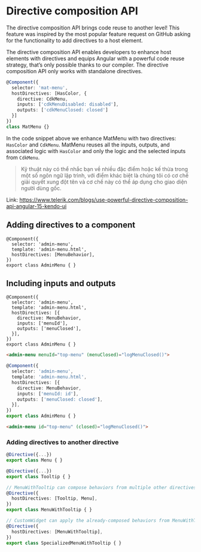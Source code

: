 # Directive composition API

The directive composition API brings code reuse to another level! This feature was inspired by the most popular feature request on GitHub asking for the functionality to add directives to a host element.

The directive composition API enables developers to enhance host elements with directives and equips Angular with a powerful code reuse strategy, that’s only possible thanks to our compiler. The directive composition API only works with standalone directives.

```ts
@Component({
  selector: 'mat-menu',
  hostDirectives: [HasColor, {
    directive: CdkMenu,
    inputs: ['cdkMenuDisabled: disabled'],
    outputs: ['cdkMenuClosed: closed']
  }]
})
class MatMenu {}
```

In the code snippet above we enhance MatMenu with two directives: `HasColor` and `CdkMenu`. MatMenu reuses all the inputs, outputs, and associated logic with `HasColor` and only the logic and the selected inputs from `CdkMenu`.

> Kỹ thuật này có thể nhắc bạn về nhiều đặc điểm hoặc kế thừa trong một số ngôn ngữ lập trình, với điểm khác biệt là chúng tôi có cơ chế giải quyết xung đột tên và cơ chế này có thể áp dụng cho giao diện người dùng gốc.

Link: <https://www.telerik.com/blogs/use-powerful-directive-composition-api-angular-15-kendo-ui>

## Adding directives to a component

```TS
@Component({
  selector: 'admin-menu',
  template: 'admin-menu.html',
  hostDirectives: [MenuBehavior],
})
export class AdminMenu { }
```

## Including inputs and outputs

```TS
@Component({
  selector: 'admin-menu',
  template: 'admin-menu.html',
  hostDirectives: [{
    directive: MenuBehavior,
    inputs: ['menuId'],
    outputs: ['menuClosed'],
  }],
})
export class AdminMenu { }
```

```html
<admin-menu menuId="top-menu" (menuClosed)="logMenuClosed()">
```

```ts
@Component({
  selector: 'admin-menu',
  template: 'admin-menu.html',
  hostDirectives: [{
    directive: MenuBehavior,
    inputs: ['menuId: id'],
    outputs: ['menuClosed: closed'],
  }],
})
export class AdminMenu { }
```

```html
<admin-menu id="top-menu" (closed)="logMenuClosed()">
```

### Adding directives to another directive


```ts
@Directive({...})
export class Menu { }

@Directive({...})
export class Tooltip { }

// MenuWithTooltip can compose behaviors from multiple other directives
@Directive({
  hostDirectives: [Tooltip, Menu],
})
export class MenuWithTooltip { }

// CustomWidget can apply the already-composed behaviors from MenuWithTooltip
@Directive({
  hostDirectives: [MenuWithTooltip],
})
export class SpecializedMenuWithTooltip { }
```